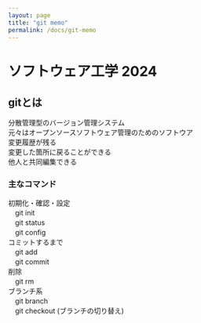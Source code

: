 ```yaml
---
layout: page
title: "git memo"
permalink: /docs/git-memo
---
```


# ソフトウェア工学 2024

## gitとは
分散管理型のバージョン管理システム  
元々はオープンソースソフトウェア管理のためのソフトウア  
変更履歴が残る  
変更した箇所に戻ることができる  
他人と共同編集できる  

### 主なコマンド
初期化・確認・設定  
　git init  
　git status  
　git config  
コミットするまで  
　git add  
　git commit  
削除  
　git rm  
ブランチ系  
　git branch  
　git checkout (ブランチの切り替え)  